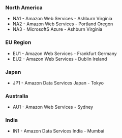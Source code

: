 ### North America

*  NA1 - Amazon Web Services - Ashburn Virginia
*  NA2 - Amazon Web Services - Portland Oregon
*  NA3 - MicrosoftS Azure - Ashburn Virginia

### EU Region

*  EU1 - Amazon Web Services - Frankfurt Germany
*  EU2 - Amazon Web Services - Dublin Ireland

### Japan

*  JP1 - Amazon Data Services Japan - Tokyo

### Australia

*  AU1 - Amazon Web Services - Sydney

### India

*  IN1 - Amazon Data Services India - Mumbai


